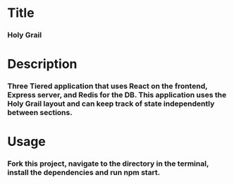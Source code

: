 # Title
### Holy Grail
# Description
### Three Tiered application that uses React on the frontend, Express server, and Redis for the DB. This application uses the Holy Grail layout and can keep track of state independently between sections. 
# Usage
### Fork this project, navigate to the directory in the terminal, install the dependencies and run npm start. 
